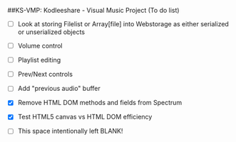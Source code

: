 ##KS-VMP: Kodleeshare - Visual Music Project (To do list)

 - [ ] Look at storing Filelist or Array[file] into Webstorage as either serialized or unserialized objects
 - [ ] Volume control
 - [ ] Playlist editing
 - [ ] Prev/Next controls
 - [ ] Add "previous audio" buffer
 - [x] Remove HTML DOM methods and fields from Spectrum
 - [x] Test HTML5 canvas vs HTML DOM efficiency
 
 - [ ] This space intentionally left BLANK!
